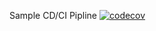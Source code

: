 Sample CD/CI Pipline  [![codecov](https://codecov.io/gh/allgeo/cps847a2/branch/main/graph/badge.svg?token=HQ9PhUUhim)](https://codecov.io/gh/allgeo/cps847a2)
